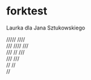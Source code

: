 # forktest
Laurka dla Jana Sztukowskiego

  /////   ////
<br> ///    ////   ///
<br>  ///   //   ///
<br>    ///    ///
<br>      //  //
<br>        //